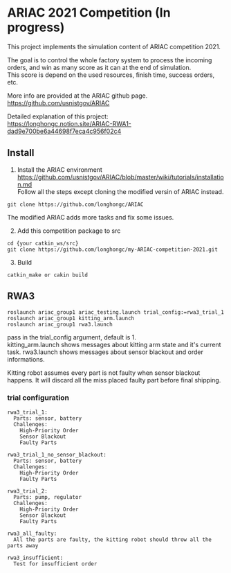# ARIAC 2021 Competition (In progress)
This project implements the simulation content of ARIAC competition 2021. 

The goal is to control the whole factory system to process the incoming orders, 
and win as many score as it can at the end of simulation.  
This score is depend on the used resources, finish time, success orders,  etc.

More info are provided at the ARIAC github page.   
https://github.com/usnistgov/ARIAC  

Detailed explanation of this project:  
https://longhongc.notion.site/ARIAC-RWA1-dad9e700be6a44698f7eca4c956f02c4

## Install
1. Install the ARIAC environment  
https://github.com/usnistgov/ARIAC/blob/master/wiki/tutorials/installation.md  
Follow all the steps except cloning the modified versin of ARIAC instead.  
```
git clone https://github.com/longhongc/ARIAC
```
The modified ARIAC adds more tasks and fix some issues. 

2. Add this competition package to src
```
cd {your catkin_ws/src}
git clone https://github.com/longhongc/my-ARIAC-competition-2021.git
```
3. Build
```
catkin_make or cakin build
```

## RWA3
```
roslaunch ariac_group1 ariac_testing.launch trial_config:=rwa3_trial_1
roslaunch ariac_group1 kitting_arm.launch
roslaunch ariac_group1 rwa3.launch
```
pass in the trial_config argument, default is 1.    
kitting_arm.launch shows messages about kitting arm state and it's current task.
rwa3.launch shows messages about sensor blackout and order informations.

Kitting robot assumes every part is not faulty when sensor blackout happens.
It will discard all the miss placed faulty part before final shipping. 

### trial configuration
```
rwa3_trial_1:  
  Parts: sensor, battery  
  Challenges:   
    High-Priority Order  
    Sensor Blackout  
    Faulty Parts  

rwa3_trial_1_no_sensor_blackout:
  Parts: sensor, battery  
  Challenges:   
    High-Priority Order  
    Faulty Parts  

rwa3_trial_2:  
  Parts: pump, regulator   
  Challenges:  
    High-Priority Order  
    Sensor Blackout  
    Faulty Parts

rwa3_all_faulty:
  All the parts are faulty, the kitting robot should throw all the parts away

rwa3_insufficient:
  Test for insufficient order
```
     

